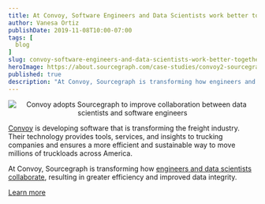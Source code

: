 ```yaml
---
title: At Convoy, Software Engineers and Data Scientists work better together
author: Vanesa Ortiz
publishDate: 2019-11-08T10:00-07:00
tags: [
  blog
]
slug: convoy-software-engineers-and-data-scientists-work-better-together
heroImage: https://about.sourcegraph.com/case-studies/convoy2-sourcegraph-case-study.jpg
published: true
description: "At Convoy, Sourcegraph is transforming how engineers and data scientists collaborate, resulting in greater efficiency and improved data integrity."
---
```


<p style="text-align: center">
  <img src="https://about.sourcegraph.com/case-studies/convoy2-sourcegraph-case-study-og-embed.jpg" alt="Convoy adopts Sourcegraph to improve collaboration between data scientists and software engineers"/>
</p>

[Convoy](https://www.convoy.com) is developing software that is transforming the freight industry. Their technology provides tools, services, and insights to trucking companies and ensures a more efficient and sustainable way to move millions of truckloads across America.

At Convoy, Sourcegraph is transforming how [engineers and data scientists collaborate](/case-studies/convoy-software-engineers-and-data-scientists-work-better-together), resulting in greater efficiency and improved data integrity.

<a href="/case-studies/convoy-software-engineers-and-data-scientists-work-better-together" class="btn btn-primary mt-4">Learn more</a>
